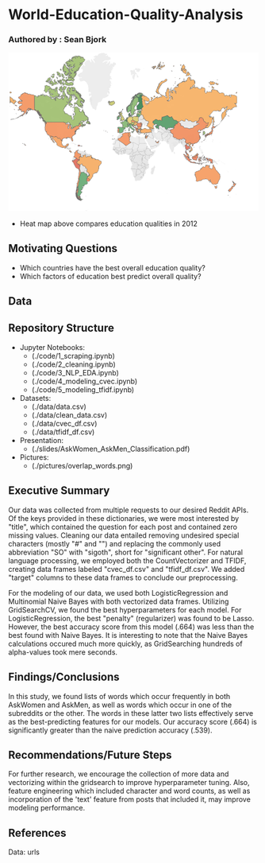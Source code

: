# World-Education-Quality-Analysis
### Authored by : Sean Bjork

![](./visuals/ed_qual_2012.png)
- Heat map above compares education qualities in 2012

## Motivating Questions

- Which countries have the best overall education quality?
- Which factors of education best predict overall quality?

## Data

 

## Repository Structure
- Jupyter Notebooks:
  - (./code/1_scraping.ipynb)
  - (./code/2_cleaning.ipynb)
  - (./code/3_NLP_EDA.ipynb)
  - (./code/4_modeling_cvec.ipynb)
  - (./code/5_modeling_tfidf.ipynb)
- Datasets:
  - (./data/data.csv)
  - (./data/clean_data.csv)
  - (./data/cvec_df.csv)
  - (./data/tfidf_df.csv)
- Presentation:
  - (./slides/AskWomen_AskMen_Classification.pdf)
- Pictures:
  - (./pictures/overlap_words.png)

## Executive Summary
Our data was collected from multiple requests to our desired Reddit APIs. Of the keys provided in these dictionaries, we were most interested by "title", which contained the question for each post and contained zero missing values. Cleaning our data entailed removing undesired special characters (mostly "#" and "\") and replacing the commonly used abbreviation "SO" with "sigoth", short for "significant other". For natural language processing, we employed both the CountVectorizer and TFIDF, creating data frames labeled "cvec_df.csv" and "tfidf_df.csv". We added "target" columns to these data frames to conclude our preprocessing.

For the modeling of our data, we used both LogisticRegression and Multinomial Naive Bayes with both vectorized data frames. Utilizing GridSearchCV, we found the best hyperparameters for each model. For LogisticRegression, the best "penalty" (regularizer) was found to be Lasso. However, the best accuracy score from this model (.664) was less than the best found with Naive Bayes. It is interesting to note that the Naive Bayes calculations occured much more quickly, as GridSearching hundreds of alpha-values took mere seconds.

## Findings/Conclusions
In this study, we found lists of words which occur frequently in both AskWomen and AskMen, as well as words which occur in one of the subreddits or the other. The words in these latter two lists effectively serve as the best-predicting features for our models. Our accuracy score (.664) is significantly greater than the naive prediction accuracy (.539).

## Recommendations/Future Steps
For further research, we encourage the collection of more data and vectorizing within the gridsearch to improve hyperparameter tuning. Also, feature engineering which included character and word counts, as well as incorporation of the 'text' feature from posts that included it, may improve modeling performance.


## References
Data:
urls
